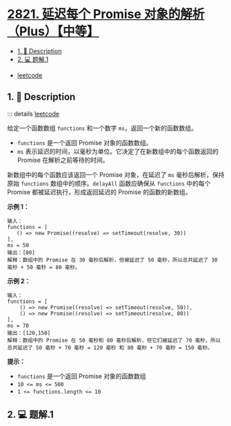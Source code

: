 # [2821. 延迟每个 Promise 对象的解析（Plus）【中等】](https://github.com/Tdahuyou/TNotes.leetcode/tree/main/notes/2821.%20%E5%BB%B6%E8%BF%9F%E6%AF%8F%E4%B8%AA%20Promise%20%E5%AF%B9%E8%B1%A1%E7%9A%84%E8%A7%A3%E6%9E%90%EF%BC%88Plus%EF%BC%89%E3%80%90%E4%B8%AD%E7%AD%89%E3%80%91)

<!-- region:toc -->
- [1. 📝 Description](#1--description)
- [2. 💻 题解.1](#2--题解1)
<!-- endregion:toc -->
- [leetcode](https://leetcode.cn/problems/delay-the-resolution-of-each-promise)


## 1. 📝 Description

::: details [leetcode](https://leetcode.cn)

给定一个函数数组 `functions` 和一个数字 `ms`，返回一个新的函数数组。

- `functions` 是一个返回 Promise 对象的函数数组。
- `ms` 表示延迟的时间，以毫秒为单位。它决定了在新数组中的每个函数返回的 Promise 在解析之前等待的时间。

新数组中的每个函数应该返回一个 Promise 对象，在延迟了 `ms` 毫秒后解析，保持原始 `functions` 数组中的顺序。`delayAll` 函数应确保从 `functions` 中的每个 Promise 都被延迟执行，形成返回延迟的 Promise 的函数的新数组。

**示例 1：**
```
输入：
functions = [
   () => new Promise((resolve) => setTimeout(resolve, 30))
],
ms = 50
输出：[80]
解释：数组中的 Promise 在 30 毫秒后解析，但被延迟了 50 毫秒，所以总共延迟了 30 毫秒 + 50 毫秒 = 80 毫秒。
```
**示例 2：**
```
输入：
functions = [
    () => new Promise((resolve) => setTimeout(resolve, 50)),
    () => new Promise((resolve) => setTimeout(resolve, 80))
],
ms = 70
输出：[120,150]
解释：数组中的 Promise 在 50 毫秒和 80 毫秒后解析，但它们被延迟了 70 毫秒，所以总共延迟了 50 毫秒 + 70 毫秒 = 120 毫秒 和 80 毫秒 + 70 毫秒 = 150 毫秒。
```
**提示：**

- `functions` 是一个返回 Promise 对象的函数数组
- `10 <= ms <= 500`
- `1 <= functions.length <= 10`

## 2. 💻 题解.1

```

```
